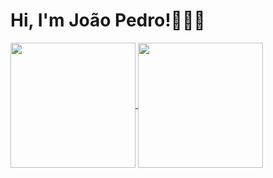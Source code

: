 # Hi, I'm João Pedro!👋👨‍💻

<a href="https://github.com/jpbecker23/github-readme-stats">
  <img height=200 align="center" src="https://github-readme-stats.vercel.app/api?username=jpbecker23" />
</a>
<a href="https://github.com/jpbecker23/convoychat">
  <img height=200 align="center" src="https://github-readme-stats.vercel.app/api/top-langs?username=jpbecker23&layout=compact&langs_count=8&card_width=320" />
</a>
